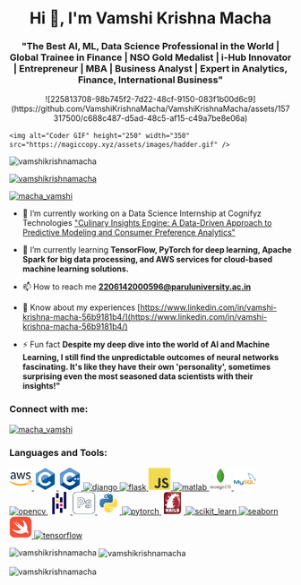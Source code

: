<h1 align="center">Hi 👋, I'm Vamshi Krishna Macha</h1>
<h3 align="center">"The Best AI, ML, Data Science Professional in the World | Global Trainee in Finance | NSO Gold Medalist | i-Hub Innovator | Entrepreneur | MBA | Business Analyst | Expert in Analytics, Finance, International Business"</h3>

<p align="center">![225813708-98b745f2-7d22-48cf-9150-083f1b00d6c9](https://github.com/VamshiKrishnaMacha/VamshiKrishnaMacha/assets/157317500/c688c487-d5ad-48c5-af15-c49a7be8e06a)

    <img alt="Coder GIF" height="250" width="350" src="https://magiccopy.xyz/assets/images/hadder.gif" />
</p>

<p align="left">
    <img src="https://komarev.com/ghpvc/?username=vamshikrishnamacha&label=Profile%20views&color=0e75b6&style=flat" alt="vamshikrishnamacha" />
</p>

<p align="left">
    <a href="https://github.com/ryo-ma/github-profile-trophy">
        <img src="https://github-profile-trophy.vercel.app/?username=vamshikrishnamacha" alt="vamshikrishnamacha" />
    </a>
</p>

<p align="left">
    <a href="https://twitter.com/macha_vamshi" target="blank">
        <img src="https://img.shields.io/twitter/follow/macha_vamshi?logo=twitter&style=for-the-badge" alt="macha_vamshi" />
    </a>
</p>

- 🔭 I’m currently working on a Data Science Internship at Cognifyz Technologies ["Culinary Insights Engine: A Data-Driven Approach to Predictive Modeling and Consumer Preference Analytics"](https://github.com/VamshiKrishnaMacha/DSIntern_RestaurantAnalysis_CognifyzTech)

- 🌱 I’m currently learning **TensorFlow, PyTorch for deep learning, Apache Spark for big data processing, and AWS services for cloud-based machine learning solutions.**

- 📫 How to reach me **2206142000596@paruluniversity.ac.in**

- 📄 Know about my experiences [https://www.linkedin.com/in/vamshi-krishna-macha-56b9181b4/](https://www.linkedin.com/in/vamshi-krishna-macha-56b9181b4/)

- ⚡ Fun fact **Despite my deep dive into the world of AI and Machine Learning, I still find the unpredictable outcomes of neural networks fascinating. It's like they have their own 'personality', sometimes surprising even the most seasoned data scientists with their insights!"**

<h3 align="left">Connect with me:</h3>
<p align="left">
    <a href="https://twitter.com/macha_vamshi" target="blank">
        <img align="center" src="https://raw.githubusercontent.com/rahuldkjain/github-profile-readme-generator/master/src/images/icons/Social/twitter.svg" alt="macha_vamshi" height="30" width="40" />
    </a>
</p>

<h3 align="left">Languages and Tools:</h3>
<p align="left">
    <a href="https://aws.amazon.com" target="_blank" rel="noreferrer">
        <img src="https://raw.githubusercontent.com/devicons/devicon/master/icons/amazonwebservices/amazonwebservices-original-wordmark.svg" alt="aws" width="40" height="40"/>
    </a>
    <a href="https://www.cprogramming.com/" target="_blank" rel="noreferrer">
        <img src="https://raw.githubusercontent.com/devicons/devicon/master/icons/c/c-original.svg" alt="c" width="40" height="40"/>
    </a>
    <a href="https://www.w3schools.com/cpp/" target="_blank" rel="noreferrer">
        <img src="https://raw.githubusercontent.com/devicons/devicon/master/icons/cplusplus/cplusplus-original.svg" alt="cplusplus" width="40" height="40"/>
    </a>
    <a href="https://www.djangoproject.com/" target="_blank" rel="noreferrer">
        <img src="https://cdn.worldvectorlogo.com/logos/django.svg" alt="django" width="40" height="40"/>
    </a>
    <a href="https://flask.palletsprojects.com/" target="_blank" rel="noreferrer">
        <img src="https://www.vectorlogo.zone/logos/pocoo_flask/pocoo_flask-icon.svg" alt="flask" width="40" height="40"/>
    </a>
    <a href="https://developer.mozilla.org/en-US/docs/Web/JavaScript" target="_blank" rel="noreferrer">
        <img src="https://raw.githubusercontent.com/devicons/devicon/master/icons/javascript/javascript-original.svg" alt="javascript" width="40" height="40"/>
    </a>
    <a href="https://www.mathworks.com/" target="_blank" rel="noreferrer">
        <img src="https://upload.wikimedia.org/wikipedia/commons/2/21/Matlab_Logo.png" alt="matlab" width="40" height="40"/>
    </a>
    <a href="https://www.mongodb.com/" target="_blank" rel="noreferrer">
        <img src="https://raw.githubusercontent.com/devicons/devicon/master/icons/mongodb/mongodb-original-wordmark.svg" alt="mongodb" width="40" height="40"/>
    </a>
    <a href="https://www.mysql.com/" target="_blank" rel="noreferrer">
        <img src="https://raw.githubusercontent.com/devicons/devicon/master/icons/mysql/mysql-original-wordmark.svg" alt="mysql" width="40" height="40"/>
    </a>
    <a href="https://opencv.org/" target="_blank" rel="noreferrer">
        <img src="https://www.vectorlogo.zone/logos/opencv/opencv-icon.svg" alt="opencv" width="40" height="40"/>
    </a>
    <a href="https://pandas.pydata.org/" target="_blank" rel="noreferrer">
        <img src="https://raw.githubusercontent.com/devicons/devicon/2ae2a900d2f041da66e950e4d48052658d850630/icons/pandas/pandas-original.svg" alt="pandas" width="40" height="40"/>
    </a>
    <a href="https://www.photoshop.com/en" target="_blank" rel="noreferrer">
        <img src="https://raw.githubusercontent.com/devicons/devicon/master/icons/photoshop/photoshop-line.svg" alt="photoshop" width="40" height="40"/>
    </a>
    <a href="https://www.python.org" target="_blank" rel="noreferrer">
        <img src="https://raw.githubusercontent.com/devicons/devicon/master/icons/python/python-original.svg" alt="python" width="40" height="40"/>
    </a>
    <a href="https://pytorch.org/" target="_blank" rel="noreferrer">
        <img src="https://www.vectorlogo.zone/logos/pytorch/pytorch-icon.svg" alt="pytorch" width="40" height="40"/>
    </a>
    <a href="https://rubyonrails.org" target="_blank" rel="noreferrer">
        <img src="https://raw.githubusercontent.com/devicons/devicon/master/icons/rails/rails-original-wordmark.svg" alt="rails" width="40" height="40"/>
    </a>
    <a href="https://scikit-learn.org/" target="_blank" rel="noreferrer">
        <img src="https://upload.wikimedia.org/wikipedia/commons/0/05/Scikit_learn_logo_small.svg" alt="scikit_learn" width="40" height="40"/>
    </a>
    <a href="https://seaborn.pydata.org/" target="_blank" rel="noreferrer">
        <img src="https://seaborn.pydata.org/_images/logo-mark-lightbg.svg" alt="seaborn" width="40" height="40"/>
    </a>
    <a href="https://developer.apple.com/swift/" target="_blank" rel="noreferrer">
        <img src="https://raw.githubusercontent.com/devicons/devicon/master/icons/swift/swift-original.svg" alt="swift" width="40" height="40"/>
    </a>
    <a href="https://www.tensorflow.org" target="_blank" rel="noreferrer">
        <img src="https://www.vectorlogo.zone/logos/tensorflow/tensorflow-icon.svg" alt="tensorflow" width="40" height="40"/>
    </a>
</p>

<p>
    <img align="left" src="https://github-readme-stats.vercel.app/api/top-langs?username=vamshikrishnamacha&show_icons=true&locale=en&layout=compact" alt="vamshikrishnamacha" />
</p>

<p>&nbsp;<img align="center" src="https://github-readme-stats.vercel.app/api?username=vamshikrishnamacha&show_icons=true&locale=en" alt="vamshikrishnamacha" /></p>

<p>
    <img align="center" src="https://github-readme-streak-stats.herokuapp.com/?user=vamshikrishnamacha&" alt="vamshikrishnamacha" />
</p>
